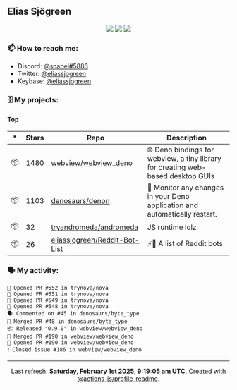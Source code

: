 ## Elias Sjögreen

<p align="center">
  <img src="https://img.shields.io/badge/🎂-dec. 2003-success" />
  <img src="https://img.shields.io/badge/🌎-Stockholm-informational" />
  <img src="https://img.shields.io/badge/👦-He/Him-informational" />
</p>

### 📫 How to reach me:

- Discord: [@snabel#5886](https://discord.com/users/267978757799673866)
- Twitter: [@eliassjogreen](https://twitter.com/eliassjogreen)
- Keybase: [@eliassjogreen](https://keybase.io/eliassjogreen)

### 🗄 My projects:

#### Top
|*|Stars|Repo|Description|
|---|---|---|---|
| 📦 | 1480 | [webview/webview_deno](https://github.com/webview/webview_deno) | 🌐 Deno bindings for webview, a tiny library for creating web-based desktop GUIs |
| 📦 | 1103 | [denosaurs/denon](https://github.com/denosaurs/denon) | 👀 Monitor any changes in your Deno application and automatically restart. |
| 📦 | 32 | [tryandromeda/andromeda](https://github.com/tryandromeda/andromeda) | JS runtime lolz |
| 📦 | 26 | [eliassjogreen/Reddit-Bot-List](https://github.com/eliassjogreen/Reddit-Bot-List) | ⚡️🤖 A list of Reddit bots |

### 🗣 My activity:

```
💪 Opened PR #552 in trynova/nova
💪 Opened PR #551 in trynova/nova
💪 Opened PR #549 in trynova/nova
💪 Opened PR #548 in trynova/nova
🗣 Commented on #45 in denosaurs/byte_type
🎉 Merged PR #48 in denosaurs/byte_type
📦 Released "0.9.0" in webview/webview_deno
🎉 Merged PR #190 in webview/webview_deno
💪 Opened PR #190 in webview/webview_deno
❗️ Closed issue #186 in webview/webview_deno
```

------------
<p align="center">Last refresh: <b>Saturday, February 1st 2025, 9:19:05 am UTC</b>. Created with <a href=https://github.com/marketplace/actions/profile-readme>@actions-js/profile-readme</a>.</p>
